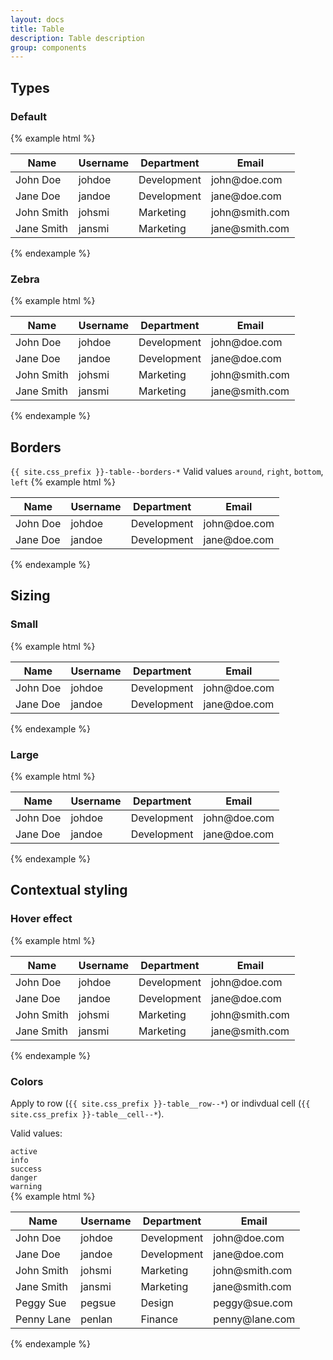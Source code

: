 ```yaml
---
layout: docs
title: Table
description: Table description
group: components
---
```

## Types ##
### Default ###
{% example html %}

<table class="{{ site.css_prefix }}-table">
   <thead>
      <tr>
         <th>Name</th>
         <th>Username</th>
         <th>Department</th>
         <th>Email</th>
      </tr>
   </thead>
   <tbody>
      <tr>
         <td>John Doe</td>
         <td>johdoe</td>
         <td>Development</td>
         <td>john@doe.com</td>
      </tr>
      <tr>
         <td>Jane Doe</td>
         <td>jandoe</td>
         <td>Development</td>
         <td>jane@doe.com</td>
      </tr>
      <tr>
         <td>John Smith</td>
         <td>johsmi</td>
         <td>Marketing</td>
         <td>john@smith.com</td>
      </tr>
      <tr>
         <td>Jane Smith</td>
         <td>jansmi</td>
         <td>Marketing</td>
         <td>jane@smith.com</td>
      </tr>                  
   </tbody>
</table>

{% endexample %}

### Zebra ###
{% example html %}

<table class="{{ site.css_prefix }}-table {{ site.css_prefix }}-table--zebra">
   <thead>
      <tr>
         <th>Name</th>
         <th>Username</th>
         <th>Department</th>
         <th>Email</th>
      </tr>
   </thead>
   <tbody>
      <tr>
         <td>John Doe</td>
         <td>johdoe</td>
         <td>Development</td>
         <td>john@doe.com</td>
      </tr>
      <tr>
         <td>Jane Doe</td>
         <td>jandoe</td>
         <td>Development</td>
         <td>jane@doe.com</td>
      </tr>
      <tr>
         <td>John Smith</td>
         <td>johsmi</td>
         <td>Marketing</td>
         <td>john@smith.com</td>
      </tr>
      <tr>
         <td>Jane Smith</td>
         <td>jansmi</td>
         <td>Marketing</td>
         <td>jane@smith.com</td>
      </tr>                  
   </tbody>
</table>

{% endexample %}

## Borders ##
`{{ site.css_prefix }}-table--borders-*` Valid values `around`, `right`, `bottom`, `left`
{% example html %}

<table class="{{ site.css_prefix }}-table {{ site.css_prefix }}-table--borders-around">
   <thead>
      <tr>
         <th>Name</th>
         <th>Username</th>
         <th>Department</th>
         <th>Email</th>
      </tr>
   </thead>
   <tbody>
      <tr>
         <td>John Doe</td>
         <td>johdoe</td>
         <td>Development</td>
         <td>john@doe.com</td>
      </tr>
      <tr>
         <td>Jane Doe</td>
         <td>jandoe</td>
         <td>Development</td>
         <td>jane@doe.com</td>
      </tr>             
   </tbody>
</table>

{% endexample %}

## Sizing ##
### Small ###
{% example html %}

<table class="{{ site.css_prefix }}-table {{ site.css_prefix }}-table--small">
   <thead>
      <tr>
         <th>Name</th>
         <th>Username</th>
         <th>Department</th>
         <th>Email</th>
      </tr>
   </thead>
   <tbody>
      <tr>
         <td>John Doe</td>
         <td>johdoe</td>
         <td>Development</td>
         <td>john@doe.com</td>
      </tr>
      <tr>
         <td>Jane Doe</td>
         <td>jandoe</td>
         <td>Development</td>
         <td>jane@doe.com</td>
      </tr>             
   </tbody>
</table>

{% endexample %}

### Large ###
{% example html %}

<table class="{{ site.css_prefix }}-table {{ site.css_prefix }}-table--large">
   <thead>
      <tr>
         <th>Name</th>
         <th>Username</th>
         <th>Department</th>
         <th>Email</th>
      </tr>
   </thead>
   <tbody>
      <tr>
         <td>John Doe</td>
         <td>johdoe</td>
         <td>Development</td>
         <td>john@doe.com</td>
      </tr>
      <tr>
         <td>Jane Doe</td>
         <td>jandoe</td>
         <td>Development</td>
         <td>jane@doe.com</td>
      </tr>             
   </tbody>
</table>

{% endexample %}

## Contextual styling ###
### Hover effect ###
{% example html %}

<table class="{{ site.css_prefix }}-table {{ site.css_prefix }}-table--hover">
   <thead>
      <tr>
         <th>Name</th>
         <th>Username</th>
         <th>Department</th>
         <th>Email</th>
      </tr>
   </thead>
   <tbody>
      <tr>
         <td>John Doe</td>
         <td>johdoe</td>
         <td>Development</td>
         <td>john@doe.com</td>
      </tr>
      <tr>
         <td>Jane Doe</td>
         <td>jandoe</td>
         <td>Development</td>
         <td>jane@doe.com</td>
      </tr>
      <tr>
         <td>John Smith</td>
         <td>johsmi</td>
         <td>Marketing</td>
         <td>john@smith.com</td>
      </tr>
      <tr>
         <td>Jane Smith</td>
         <td>jansmi</td>
         <td>Marketing</td>
         <td>jane@smith.com</td>
      </tr>             
   </tbody>
</table>

{% endexample %}

### Colors ###
Apply to row (`{{ site.css_prefix }}-table__row--*`) or indivdual cell (`{{ site.css_prefix }}-table__cell--*`).

Valid values:

`active` <br/>
`info` <br/>
`success` <br/>
`danger` <br/>
`warning` <br/>
{% example html %}

<table class="{{ site.css_prefix }}-table">
   <thead>
      <tr>
         <th>Name</th>
         <th>Username</th>
         <th>Department</th>
         <th>Email</th>
      </tr>
   </thead>
   <tbody>
      <tr class="{{ site.css_prefix }}-table__row--active">
         <td>John Doe</td>
         <td>johdoe</td>
         <td>Development</td>
         <td>john@doe.com</td>
      </tr>
      <tr class="{{ site.css_prefix }}-table__row--info">
         <td>Jane Doe</td>
         <td>jandoe</td>
         <td>Development</td>
         <td>jane@doe.com</td>
      </tr>
      <tr class="{{ site.css_prefix }}-table__row--success">
         <td>John Smith</td>
         <td>johsmi</td>
         <td>Marketing</td>
         <td>john@smith.com</td>
      </tr>
      <tr class="{{ site.css_prefix }}-table__row--danger">
         <td>Jane Smith</td>
         <td>jansmi</td>
         <td>Marketing</td>
         <td>jane@smith.com</td>
      </tr>
      <tr class="{{ site.css_prefix }}-table__row--warning">
         <td>Peggy Sue</td>
         <td>pegsue</td>
         <td>Design</td>
         <td>peggy@sue.com</td>
      </tr>
      <tr>
         <td class="{{ site.css_prefix }}-table__cell--active">Penny Lane</td>
         <td class="{{ site.css_prefix }}-table__cell--info">penlan</td>
         <td class="{{ site.css_prefix }}-table__cell--success">Finance</td>
         <td class="{{ site.css_prefix }}-table__cell--danger">penny@lane.com</td>
      </tr>        
   </tbody>
</table>

{% endexample %}
